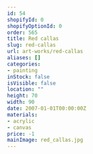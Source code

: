 ```yaml
---
id: 54
shopifyId: 0
shopifyOptionId: 0
order: 565
title: Red callas
slug: red-callas
url: art-works/red-callas
aliases: []
categories:
- painting
inStock: false
isVisible: false
location: ""
height: 70
width: 90
date: 2007-01-01T00:00:00Z
materials:
- acrylic
- canvas
price: -1
mainImage: red_callas.jpg
---
```

